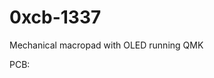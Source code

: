 # 0xcb-1337
Mechanical macropad with OLED running QMK

PCB:
[](https://github.com/Conor-Burns/0xcb-1337/blob/main/PCB/top.png)

[](https://github.com/Conor-Burns/0xcb-1337/blob/main/PCB/bottom.png)

